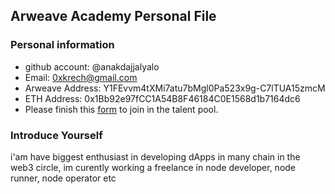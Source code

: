 ## Arweave Academy Personal File

### Personal information

- github account: @anakdajjalyalo
- Email: 0xkrech@gmail.com
- Arweave Address: Y1FEvvm4tXMi7atu7bMgl0Pa523x9g-C7lTUA15zmcM
- ETH Address: 0x1Bb92e97fCC1A54B8F46184C0E1568d1b7164dc6
- Please finish this [form](https://docs.google.com/forms/d/e/1FAIpQLSfWA5fIIcBgmRppm3jNz5vmf9Mai_QMVil-2pO4r7YKn_Zhtw/viewform?usp=sf_link) to join in the talent pool.

### Introduce Yourself
 i'am have biggest enthusiast in developing dApps in many chain in the web3 circle, im curently working a freelance in node developer, node runner, node operator etc
